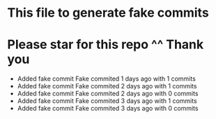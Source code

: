# This file to generate fake commits
# Please star for this repo ^^ Thank you

- Added fake commit Fake commited 1 days ago with 1 commits
- Added fake commit Fake commited 2 days ago with 1 commits
- Added fake commit Fake commited 2 days ago with 0 commits
- Added fake commit Fake commited 3 days ago with 1 commits
- Added fake commit Fake commited 3 days ago with 0 commits
